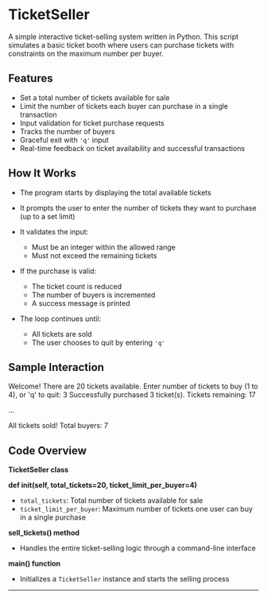 
# TicketSeller

A simple interactive ticket-selling system written in Python. This script simulates a basic ticket booth where users can purchase tickets with constraints on the maximum number per buyer.

## Features

* Set a total number of tickets available for sale
* Limit the number of tickets each buyer can purchase in a single transaction
* Input validation for ticket purchase requests
* Tracks the number of buyers
* Graceful exit with `'q'` input
* Real-time feedback on ticket availability and successful transactions

## How It Works

* The program starts by displaying the total available tickets
* It prompts the user to enter the number of tickets they want to purchase (up to a set limit)
* It validates the input:

  * Must be an integer within the allowed range
  * Must not exceed the remaining tickets
* If the purchase is valid:

  * The ticket count is reduced
  * The number of buyers is incremented
  * A success message is printed
* The loop continues until:

  * All tickets are sold
  * The user chooses to quit by entering `'q'`

## Sample Interaction

Welcome! There are 20 tickets available.
Enter number of tickets to buy (1 to 4), or 'q' to quit: 3
Successfully purchased 3 ticket(s). Tickets remaining: 17

...

All tickets sold!
Total buyers: 7

## Code Overview

**TicketSeller class**

**def **init**(self, total\_tickets=20, ticket\_limit\_per\_buyer=4)**

* `total_tickets`: Total number of tickets available for sale
* `ticket_limit_per_buyer`: Maximum number of tickets one user can buy in a single purchase

**sell\_tickets() method**

* Handles the entire ticket-selling logic through a command-line interface

**main() function**

* Initializes a `TicketSeller` instance and starts the selling process

---
